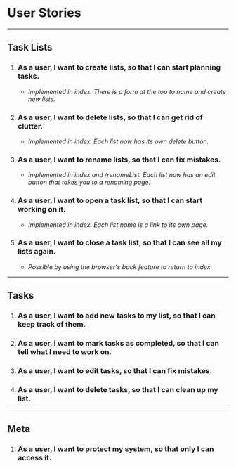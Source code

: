 # User Stories
---
## Task Lists
1. ### __As a user, I want to create lists, so that I can start planning tasks.__
    - _Implemented in index. There is a form at the top to name and create new lists._
2. ### __As a user, I want to delete lists, so that I can get rid of clutter.__
    - _Implemented in index. Each list now has its own delete button._
3. ### __As a user, I want to rename lists, so that I can fix mistakes.__
    - _Implemented in index and /renameList. Each list now has an edit button that takes you to a renaming page._
4. ### __As a user, I want to open a task list, so that I can start working on it.__
   - _Implemented in index. Each list name is a link to its own page._
5. ### __As a user, I want to close a task list, so that I can see all my lists again.__
   - _Possible by using the browser's back feature to return to index._
---
## Tasks
1. ### __As a user, I want to add new tasks to my list, so that I can keep track of them.__
2. ### __As a user, I want to mark tasks as completed, so that I can tell what I need to work on.__
3. ### __As a user, I want to edit tasks, so that I can fix mistakes.__
4. ### __As a user, I want to delete tasks, so that I can clean up my list.__
---
## Meta
1. ### __As a user, I want to protect my system, so that only I can access it.__